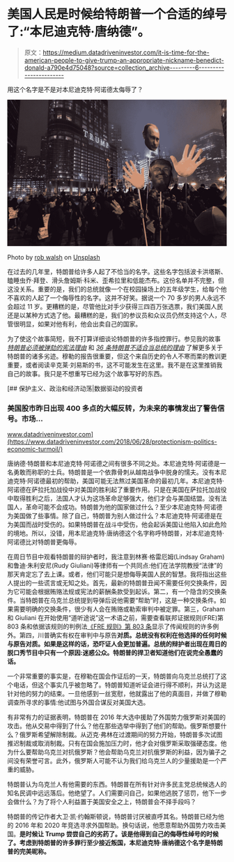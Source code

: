 # 美国人民是时候给特朗普一个合适的绰号了:“本尼迪克特·唐纳德”。

> 原文：<https://medium.datadriveninvestor.com/it-is-time-for-the-american-people-to-give-trump-an-appropriate-nickname-benedict-donald-a790e4d75048?source=collection_archive---------6----------------------->

用这个名字是不是对本尼迪克特·阿诺德太侮辱了？

![](img/8c27260a1d161785510009d9c176da1f.png)

Photo by [rob walsh](https://unsplash.com/@robertwalsh0?utm_source=medium&utm_medium=referral) on [Unsplash](https://unsplash.com?utm_source=medium&utm_medium=referral)

在过去的几年里，特朗普给许多人起了不恰当的名字。这些名字包括波卡洪塔斯、瞌睡虫乔·拜登、滑头詹姆斯·科米、歪希拉里和低能杰布。这份名单并不完整，但这没关系。重要的是，我们的总统就像一个在校园操场上的五年级学生，给每个他不喜欢的人起了一个侮辱性的名字。这并不好笑。据说一个 70 多岁的男人永远不会超过 11 岁。更糟糕的是，尽管他比对手少获得三四百万张选票，我们美国人民还是以某种方式选了他。最糟糕的是，我们的参议员和众议员仍然支持这个人，尽管很明显，如果对他有利，他会出卖自己的国家。

为了使这个故事简短，我不打算详细谈论特朗普的许多指控罪行。参见我的故事 [*特朗普必须被弹劾的宪法理由*](https://medium.com/swlh/the-constitutional-reasons-that-trump-must-be-impeached-179cf4071dd2) 和 [*36 条特朗普不适合当总统的理由*](https://medium.com/datadriveninvestor/36-reasons-trump-is-not-fit-to-be-president-bf151aadd0d0) 了解更多关于特朗普的诸多劣迹。穆勒的报告很重要，但这个来自历史的令人不寒而栗的教训更重要，或者阅读辛克莱·刘易斯的书，这不可能发生在这里。我不是在这里推销我自己的故事。我只是不想重写已经为这个故事写好的东西。

[](https://www.datadriveninvestor.com/2018/06/28/protectionism-politics-economic-turmoil/) [## 保护主义、政治和经济动荡|数据驱动的投资者

### 美国股市昨日出现 400 多点的大幅反转，为未来的事情发出了警告信号。市场…

www.datadriveninvestor.com](https://www.datadriveninvestor.com/2018/06/28/protectionism-politics-economic-turmoil/) 

唐纳德·特朗普和本尼迪克特·阿诺德之间有很多不同之处。本尼迪克特·阿诺德是一名勇敢而称职的士兵。特朗普是一个依靠骨刺从越南战争中脱身的懦夫。没有本尼迪克特·阿诺德最初的帮助，美国可能无法熬过美国革命的最初几年。本尼迪克特·阿诺德在萨拉托加战役中对美国的胜利起了重要作用。只是在美国在萨拉托加战役中取得胜利之后，法国人才认为这场革命足够强大，他们才会与美国结盟。没有法国人，革命可能不会成功。特朗普为他的国家做过什么？至少本尼迪克特·阿诺德为美国做了些事情。除了自己，特朗普为别人做过什么？本尼迪克特·阿诺德是在为美国而战时受伤的。如果特朗普在战斗中受伤，他会起诉美国让他陷入如此危险的境地。所以，没错，用本尼迪克特·唐纳德这个名字称呼特朗普，对本尼迪克特·阿诺德比对特朗普更侮辱。

在周日节目中观看特朗普的辩护者时，我注意到林赛·格雷厄姆(Lindsay Graham)和鲁迪·朱利安尼(Rudy Giuliani)等律师有一个共同点:他们在法学院教授“法律”的那天肯定忘了去上课。或者，他们可能只是想侮辱美国人民的智慧。我将指出这些人提出的一些谎言或无知之处。首先，最新的特朗普丑闻不需要任何交换条件，因为它可能会根据贿赂法规或宪法的薪酬条款受到起诉。第二，有一个隐含的交换条件。当特朗普在乌克兰总统提到导弹后说他需要“帮助”时，这是一种交换条件。如果需要明确的交换条件，很少有人会在贿赂或勒索审判中被定罪。第三，Graham 和 Giuliani 在开始使用“道听途说”这一术语之前，需要查看联邦证据规则(FRE)第 803 条和依据该规则的判例法[《FRE 规则》第 803 条](https://www.law.cornell.edu/rules/fre/rule_803)显示了传闻规则的许多例外。第四，川普确实有权在审判中与原告**对质。总统没有权利在他选择的任何时候与原告对质。如果是这样的话，恐吓证人会更加普遍。总统的辩护者出现在周日的脱口秀节目中只有一个原因:迷惑公众。特朗普的捍卫者知道他们在说完全愚蠢的话。**

一个非常重要的事实是，在穆勒在国会作证后的一天，特朗普向乌克兰总统打了这个电话，但这个事实几乎被忽略了。特朗普知道听证会进行得不顺利，并认为这是针对他的努力的结束。一旦他感到一丝宽慰，他就露出了他的真面目，并做了穆勒调查所寻求的事情:他试图与外国合谋反对美国大选。

有非常有力的证据表明，特朗普在 2016 年大选中援助了外国势力俄罗斯对美国的攻击。他从交易中得到了什么？他在那些选举中得到了他们的帮助。俄罗斯想要什么？俄罗斯希望解除制裁。从迈克·弗林在过渡期间的努力开始，特朗普多次试图推迟制裁或取消制裁。只有在国会施加压力时，他才会对俄罗斯采取强硬态度。他为什么要帮助乌克兰对抗俄罗斯？他会帮助乌克兰对抗俄罗斯的利益，因为骗子之间没有荣誉可言。此外，俄罗斯人可能不认为我们给乌克兰人的少量援助是一个严重的威胁。

特朗普认为乌克兰人有他需要的东西。特朗普在所有针对许多民主党总统候选人的知名民调中远远落后。他绝望了。人们需要问自己，如果他逃脱了惩罚，他下一步会做什么？为了将个人利益置于美国安全之上，特朗普会不择手段吗？

特朗普的传记作者大卫·凯·约翰斯顿说，特朗普讨厌被直呼其名。特朗普已经为他的 2016 年和 2020 年竞选寻求外国帮助。换句话说，他愿意帮助外国势力攻击美国。**是时候让 Trump 尝尝自己的劣药了。该是他得到自己的侮辱性绰号的时候了。考虑到特朗普的许多罪行至少接近叛国，本尼迪克特·唐纳德这个名字是特朗普的完美昵称。**
